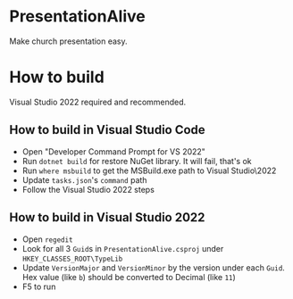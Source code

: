 # PresentationAlive
Make church presentation easy.

# How to build
Visual Studio 2022 required and recommended.

## How to build in Visual Studio Code
* Open "Developer Command Prompt for VS 2022"
* Run `dotnet build` for restore NuGet library. It will fail, that's ok
* Run `where msbuild` to get the MSBuild.exe path to Visual Studio\2022
* Update `tasks.json`'s `command` path
* Follow the Visual Studio 2022 steps

## How to build in Visual Studio 2022
* Open `regedit`
* Look for all 3 `Guid`s in `PresentationAlive.csproj` under `HKEY_CLASSES_ROOT\TypeLib`
* Update `VersionMajor` and `VersionMinor` by the version under each `Guid`. Hex value (like `b`) should be converted to Decimal (like `11`)
* F5 to run